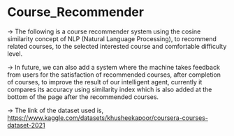 # Course_Recommender

-> The following is a course recommender system using the cosine similarity concept of NLP (Natural Language Processing), to recommend related courses, to the selected interested course and comfortable difficulty level.

-> In future, we can also add a system where the machine takes feedback from users for the satisfaction of recommended courses, after completion of courses, to improve the result of our intelligent agent, currently it compares its accuracy using similarity index which is also added at the bottom of the page after the recommended courses.

-> The link of the dataset used is, https://www.kaggle.com/datasets/khusheekapoor/coursera-courses-dataset-2021
